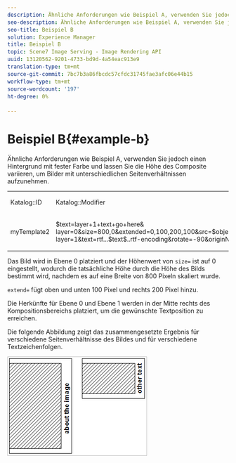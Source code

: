 ```yaml
---
description: Ähnliche Anforderungen wie Beispiel A, verwenden Sie jedoch einen Hintergrund mit fester Farbe und lassen Sie die Höhe des Composite variieren, um Bilder mit unterschiedlichen Seitenverhältnissen aufzunehmen.
seo-description: Ähnliche Anforderungen wie Beispiel A, verwenden Sie jedoch einen Hintergrund mit fester Farbe und lassen Sie die Höhe des Composite variieren, um Bilder mit unterschiedlichen Seitenverhältnissen aufzunehmen.
seo-title: Beispiel B
solution: Experience Manager
title: Beispiel B
topic: Scene7 Image Serving - Image Rendering API
uuid: 13120562-9201-4733-bd9d-4a54eac913e9
translation-type: tm+mt
source-git-commit: 7bc7b3a86fbcdc57cfdc31745fae3afc06e44b15
workflow-type: tm+mt
source-wordcount: '197'
ht-degree: 0%

---
```



# Beispiel B{#example-b}

Ähnliche Anforderungen wie Beispiel A, verwenden Sie jedoch einen Hintergrund mit fester Farbe und lassen Sie die Höhe des Composite variieren, um Bilder mit unterschiedlichen Seitenverhältnissen aufzunehmen.

<table id="simpletable_37BA3B2A75A9468C9ADEBBC034BADAE7"> 
 <tr class="strow"> 
  <td class="stentry"> <p><span class="codeph"> Katalog::ID</span> </p> </td> 
  <td class="stentry"> <p><span class="codeph"> Katalog::Modifier</span> </p></td> 
 </tr> 
 <tr class="strow"> 
  <td class="stentry"> <p><span class="codeph"> myTemplate2</span> </p></td> 
  <td class="stentry"> <p><span class="codeph"> $text=layer+1+text+go+here&amp; layer=0&amp;size=800,0&amp;extended=0,100,200,100&amp;src=$object$&amp;originN=.5,0&amp; layer=1&amp;text=rtf...$text$..rtf-encoding&amp;rotate=-90&amp;originN.5,0&amp;posN=0.5,0</span> </p></td> 
 </tr> 
</table>

Das Bild wird in Ebene 0 platziert und der Höhenwert von `size=` ist auf 0 eingestellt, wodurch die tatsächliche Höhe durch die Höhe des Bilds bestimmt wird, nachdem es auf eine Breite von 800 Pixeln skaliert wurde.

`extend=` fügt oben und unten 100 Pixel und rechts 200 Pixel hinzu.

Die Herkünfte für Ebene 0 und Ebene 1 werden in der Mitte rechts des Kompositionsbereichs platziert, um die gewünschte Textposition zu erreichen.

Die folgende Abbildung zeigt das zusammengesetzte Ergebnis für verschiedene Seitenverhältnisse des Bildes und für verschiedene Textzeichenfolgen.

![](assets/exampleb.png)

